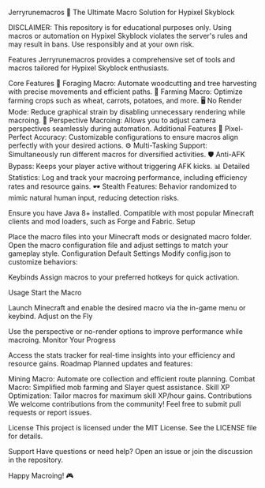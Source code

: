
Jerryrunemacros
🚀 The Ultimate Macro Solution for Hypixel Skyblock

DISCLAIMER: This repository is for educational purposes only. Using macros or automation on Hypixel Skyblock violates the server's rules and may result in bans. Use responsibly and at your own risk.

Features
Jerryrunemacros provides a comprehensive set of tools and macros tailored for Hypixel Skyblock enthusiasts.

Core Features
🌳 Foraging Macro: Automate woodcutting and tree harvesting with precise movements and efficient paths.
🌾 Farming Macro: Optimize farming crops such as wheat, carrots, potatoes, and more.
🖥️ No Render Mode: Reduce graphical strain by disabling unnecessary rendering while macroing.
🔄 Perspective Macroing: Allows you to adjust camera perspectives seamlessly during automation.
Additional Features
🎯 Pixel-Perfect Accuracy: Customizable configurations to ensure macros align perfectly with your desired actions.
⚙️ Multi-Tasking Support: Simultaneously run different macros for diversified activities.
🛡️ Anti-AFK Bypass: Keeps your player active without triggering AFK kicks.
📊 Detailed Statistics: Log and track your macroing performance, including efficiency rates and resource gains.
🕶️ Stealth Features: Behavior randomized to mimic natural human input, reducing detection risks.

Ensure you have Java 8+ installed.
Compatible with most popular Minecraft clients and mod loaders, such as Forge and Fabric.
Setup

Place the macro files into your Minecraft mods or designated macro folder.
Open the macro configuration file and adjust settings to match your gameplay style.
Configuration
Default Settings
Modify config.json to customize behaviors:


Keybinds
Assign macros to your preferred hotkeys for quick activation.

Usage
Start the Macro

Launch Minecraft and enable the desired macro via the in-game menu or keybind.
Adjust on the Fly

Use the perspective or no-render options to improve performance while macroing.
Monitor Your Progress

Access the stats tracker for real-time insights into your efficiency and resource gains.
Roadmap
Planned updates and features:

 Mining Macro: Automate ore collection and efficient route planning.
 Combat Macro: Simplified mob farming and Slayer quest assistance.
 Skill XP Optimization: Tailor macros for maximum skill XP/hour gains.
Contributions
We welcome contributions from the community! Feel free to submit pull requests or report issues.

License
This project is licensed under the MIT License. See the LICENSE file for details.

Support
Have questions or need help? Open an issue or join the discussion in the repository.

Happy Macroing! 🎮
